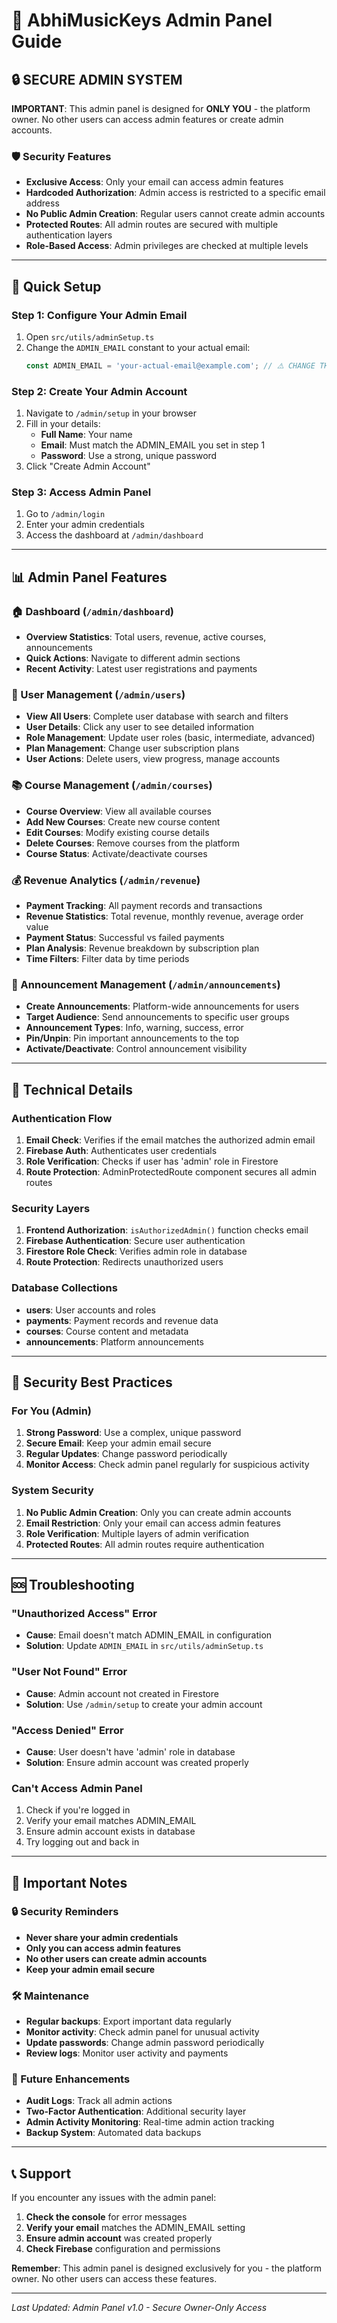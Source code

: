 # 🎹 AbhiMusicKeys Admin Panel Guide

## 🔒 SECURE ADMIN SYSTEM

**IMPORTANT**: This admin panel is designed for **ONLY YOU** - the platform owner. No other users can access admin features or create admin accounts.

### 🛡️ Security Features

- **Exclusive Access**: Only your email can access admin features
- **Hardcoded Authorization**: Admin access is restricted to a specific email address
- **No Public Admin Creation**: Regular users cannot create admin accounts
- **Protected Routes**: All admin routes are secured with multiple authentication layers
- **Role-Based Access**: Admin privileges are checked at multiple levels

---

## 🚀 Quick Setup

### Step 1: Configure Your Admin Email

1. Open `src/utils/adminSetup.ts`
2. Change the `ADMIN_EMAIL` constant to your actual email:
   ```typescript
   const ADMIN_EMAIL = 'your-actual-email@example.com'; // ⚠️ CHANGE THIS
   ```

### Step 2: Create Your Admin Account

1. Navigate to `/admin/setup` in your browser
2. Fill in your details:
   - **Full Name**: Your name
   - **Email**: Must match the ADMIN_EMAIL you set in step 1
   - **Password**: Use a strong, unique password
3. Click "Create Admin Account"

### Step 3: Access Admin Panel

1. Go to `/admin/login`
2. Enter your admin credentials
3. Access the dashboard at `/admin/dashboard`

---

## 📊 Admin Panel Features

### 🏠 Dashboard (`/admin/dashboard`)
- **Overview Statistics**: Total users, revenue, active courses, announcements
- **Quick Actions**: Navigate to different admin sections
- **Recent Activity**: Latest user registrations and payments

### 👥 User Management (`/admin/users`)
- **View All Users**: Complete user database with search and filters
- **User Details**: Click any user to see detailed information
- **Role Management**: Update user roles (basic, intermediate, advanced)
- **Plan Management**: Change user subscription plans
- **User Actions**: Delete users, view progress, manage accounts

### 📚 Course Management (`/admin/courses`)
- **Course Overview**: View all available courses
- **Add New Courses**: Create new course content
- **Edit Courses**: Modify existing course details
- **Delete Courses**: Remove courses from the platform
- **Course Status**: Activate/deactivate courses

### 💰 Revenue Analytics (`/admin/revenue`)
- **Payment Tracking**: All payment records and transactions
- **Revenue Statistics**: Total revenue, monthly revenue, average order value
- **Payment Status**: Successful vs failed payments
- **Plan Analysis**: Revenue breakdown by subscription plan
- **Time Filters**: Filter data by time periods

### 📢 Announcement Management (`/admin/announcements`)
- **Create Announcements**: Platform-wide announcements for users
- **Target Audience**: Send announcements to specific user groups
- **Announcement Types**: Info, warning, success, error
- **Pin/Unpin**: Pin important announcements to the top
- **Activate/Deactivate**: Control announcement visibility

---

## 🔧 Technical Details

### Authentication Flow
1. **Email Check**: Verifies if the email matches the authorized admin email
2. **Firebase Auth**: Authenticates user credentials
3. **Role Verification**: Checks if user has 'admin' role in Firestore
4. **Route Protection**: AdminProtectedRoute component secures all admin routes

### Security Layers
1. **Frontend Authorization**: `isAuthorizedAdmin()` function checks email
2. **Firebase Authentication**: Secure user authentication
3. **Firestore Role Check**: Verifies admin role in database
4. **Route Protection**: Redirects unauthorized users

### Database Collections
- **users**: User accounts and roles
- **payments**: Payment records and revenue data
- **courses**: Course content and metadata
- **announcements**: Platform announcements

---

## 🚨 Security Best Practices

### For You (Admin)
1. **Strong Password**: Use a complex, unique password
2. **Secure Email**: Keep your admin email secure
3. **Regular Updates**: Change password periodically
4. **Monitor Access**: Check admin panel regularly for suspicious activity

### System Security
1. **No Public Admin Creation**: Only you can create admin accounts
2. **Email Restriction**: Only your email can access admin features
3. **Role Verification**: Multiple layers of admin verification
4. **Protected Routes**: All admin routes require authentication

---

## 🆘 Troubleshooting

### "Unauthorized Access" Error
- **Cause**: Email doesn't match ADMIN_EMAIL in configuration
- **Solution**: Update `ADMIN_EMAIL` in `src/utils/adminSetup.ts`

### "User Not Found" Error
- **Cause**: Admin account not created in Firestore
- **Solution**: Use `/admin/setup` to create your admin account

### "Access Denied" Error
- **Cause**: User doesn't have 'admin' role in database
- **Solution**: Ensure admin account was created properly

### Can't Access Admin Panel
1. Check if you're logged in
2. Verify your email matches ADMIN_EMAIL
3. Ensure admin account exists in database
4. Try logging out and back in

---

## 📝 Important Notes

### 🔒 Security Reminders
- **Never share your admin credentials**
- **Only you can access admin features**
- **No other users can create admin accounts**
- **Keep your admin email secure**

### 🛠️ Maintenance
- **Regular backups**: Export important data regularly
- **Monitor activity**: Check admin panel for unusual activity
- **Update passwords**: Change admin password periodically
- **Review logs**: Monitor user activity and payments

### 🚀 Future Enhancements
- **Audit Logs**: Track all admin actions
- **Two-Factor Authentication**: Additional security layer
- **Admin Activity Monitoring**: Real-time admin action tracking
- **Backup System**: Automated data backups

---

## 📞 Support

If you encounter any issues with the admin panel:

1. **Check the console** for error messages
2. **Verify your email** matches the ADMIN_EMAIL setting
3. **Ensure admin account** was created properly
4. **Check Firebase** configuration and permissions

**Remember**: This admin panel is designed exclusively for you - the platform owner. No other users can access these features.

---

*Last Updated: Admin Panel v1.0 - Secure Owner-Only Access*
